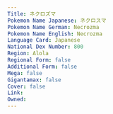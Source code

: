 ```yaml
---
﻿Title: ネクロズマ
Pokemon Name Japanese: ネクロスマ
Pokemon Name German: Necrozma
Pokemon Name English: Necrozma
Language Card: Japanese
National Dex Number: 800
Region: Alola
Regional Form: false
Additional Form: false
Mega: false
Gigantamax: false
Cover: false
Link: 
Owned: 
---
```

